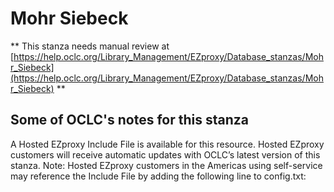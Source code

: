 # Mohr Siebeck
** This stanza needs manual review at [https://help.oclc.org/Library_Management/EZproxy/Database_stanzas/Mohr_Siebeck](https://help.oclc.org/Library_Management/EZproxy/Database_stanzas/Mohr_Siebeck) **

## Some of OCLC's notes for this stanza

A Hosted EZproxy Include File is available for this resource. Hosted EZproxy customers will receive automatic updates with OCLC&rsquo;s latest version of this stanza. Note: Hosted EZproxy customers in the Americas using self-service may reference the Include File by adding the following line to config.txt:

&nbsp;

&nbsp;
